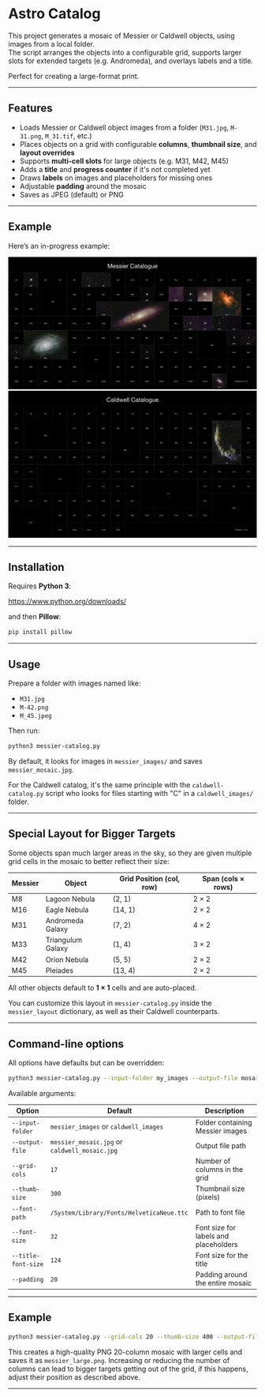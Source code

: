 # Astro Catalog

This project generates a mosaic of Messier or Caldwell objects, using images from a local folder.  
The script arranges the objects into a configurable grid, supports larger slots for extended targets (e.g. Andromeda), and overlays labels and a title.  

Perfect for creating a large-format print.

---

## Features

- Loads Messier or Caldwell object images from a folder (`M31.jpg`, `M-31.png`, `M_31.tif`, etc.)
- Places objects on a grid with configurable **columns**, **thumbnail size**, and **layout overrides**
- Supports **multi-cell slots** for large objects (e.g. M31, M42, M45)
- Adds a **title** and **progress counter** if it's not completed yet
- Draws **labels** on images and placeholders for missing ones
- Adjustable **padding** around the mosaic
- Saves as JPEG (default) or PNG

---

## Example

Here’s an in-progress example:

![Messier](messier_mosaic.jpg)
![Caldwell](caldwell_mosaic.jpg)

---

## Installation

Requires **Python 3**:

https://www.python.org/downloads/

and then **Pillow**:

```bash
pip install pillow
````

---

## Usage

Prepare a folder with images named like:

* `M31.jpg`
* `M-42.png`
* `M_45.jpeg`

Then run:

```bash
python3 messier-catalog.py
```

By default, it looks for images in `messier_images/` and saves `messier_mosaic.jpg`.

For the Caldwell catalog, it's the same principle with the `caldwell-catalog.py` script who looks for files starting with "C" in a `caldwell_images/` folder.

---

## Special Layout for Bigger Targets

Some objects span much larger areas in the sky, so they are given multiple grid cells in the mosaic to better reflect their size:

| Messier | Object               | Grid Position (col, row) | Span (cols × rows) |
|---------|----------------------|---------------------------|--------------------|
| M8      | Lagoon Nebula        | (2, 1)                    | 2 × 2              |
| M16     | Eagle Nebula         | (14, 1)                   | 2 × 2              |
| M31     | Andromeda Galaxy     | (7, 2)                    | 4 × 2              |
| M33     | Triangulum Galaxy    | (1, 4)                    | 3 × 2              |
| M42     | Orion Nebula         | (5, 5)                    | 2 × 2              |
| M45     | Pleiades             | (13, 4)                   | 2 × 2              |

All other objects default to **1 × 1** cells and are auto-placed.

You can customize this layout in `messier-catalog.py` inside the `messier_layout` dictionary, as well as their Caldwell counterparts.

---

## Command-line options

All options have defaults but can be overridden:

```bash
python3 messier-catalog.py --input-folder my_images --output-file mosaic.jpg --grid-cols 20
```

Available arguments:

| Option              | Default                                       | Description                            |
| ------------------- | ----------------------------------------------| -------------------------------------- |
| `--input-folder`    | `messier_images` or `caldwell_images`         | Folder containing Messier images       |
| `--output-file`     | `messier_mosaic.jpg` or `caldwell_mosaic.jpg` | Output file path                       |
| `--grid-cols`       | `17`                                          | Number of columns in the grid          |
| `--thumb-size`      | `300`                                         | Thumbnail size (pixels)                |
| `--font-path`       | `/System/Library/Fonts/HelveticaNeue.ttc`     | Path to font file                      |
| `--font-size`       | `32`                                          | Font size for labels and placeholders  |
| `--title-font-size` | `124`                                         | Font size for the title                |
| `--padding`         | `20`                                          | Padding around the entire mosaic       |

---

## Example

```bash
python3 messier-catalog.py --grid-cols 20 --thumb-size 400 --output-file messier_large.png
```

This creates a high-quality PNG 20-column mosaic with larger cells and saves it as `messier_large.png`.
Increasing or reducing the number of columns can lead to bigger targets getting out of the grid, if this happens, adjust their position as described above.

---
